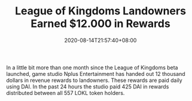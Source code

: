 ﻿---
title: "League of Kingdoms Landowners Earned $12.000 in Rewards"
date: 2020-08-14T21:57:40+08:00
lastmod: 2020-08-14T16:45:40+08:00
draft: false
authors: ["Marilyn"]
description: "In a little bit more than one month since the League of Kingdoms beta launched, game studio Nplus Entertainment has handed out 12 thousand dollars in revenue rewards to landowners. These rewards are paid daily using DAI. In the past 24 hours the studio paid 425 DAI in rewards distributed between all 557 LOKL token holders."
featuredImage: "league-of-kingdoms-landowners-earned-12-000-in-rewards.png"
tags: ["Virtual World","Play to Earn"]
categories: ["news"]
news: ["Virtual World"]
weight: 
lightgallery: true
pinned: false
recommend: false
recommend1: false
---

In a little bit more than one month since the League of Kingdoms beta launched, game studio Nplus Entertainment has handed out 12 thousand dollars in revenue rewards to landowners. These rewards are paid daily using DAI. In the past 24 hours the studio paid 425 DAI in rewards distributed between all 557 LOKL token holders.

<!--more-->

